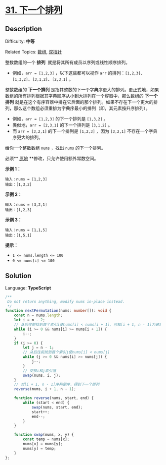 # [31\. 下一个排列](https://leetcode.cn/problems/next-permutation/)

## Description

Difficulty: **中等**  

Related Topics: [数组](https://leetcode.cn/tag/array/), [双指针](https://leetcode.cn/tag/two-pointers/)

整数数组的一个 **排列**  就是将其所有成员以序列或线性顺序排列。

* 例如，`arr = [1,2,3]` ，以下这些都可以视作 `arr` 的排列：`[1,2,3]`、`[1,3,2]`、`[3,1,2]`、`[2,3,1]` 。

整数数组的 **下一个排列** 是指其整数的下一个字典序更大的排列。更正式地，如果数组的所有排列根据其字典顺序从小到大排列在一个容器中，那么数组的 **下一个排列** 就是在这个有序容器中排在它后面的那个排列。如果不存在下一个更大的排列，那么这个数组必须重排为字典序最小的排列（即，其元素按升序排列）。

* 例如，`arr = [1,2,3]` 的下一个排列是 `[1,3,2]` 。
* 类似地，`arr = [2,3,1]` 的下一个排列是 `[3,1,2]` 。
* 而 `arr = [3,2,1]` 的下一个排列是 `[1,2,3]` ，因为 `[3,2,1]` 不存在一个字典序更大的排列。

给你一个整数数组 `nums` ，找出 `nums` 的下一个排列。

必须** [原地](https://baike.baidu.com/item/%E5%8E%9F%E5%9C%B0%E7%AE%97%E6%B3%95) **修改，只允许使用额外常数空间。

**示例 1：**

```
输入：nums = [1,2,3]
输出：[1,3,2]
```

**示例 2：**

```
输入：nums = [3,2,1]
输出：[1,2,3]
```

**示例 3：**

```
输入：nums = [1,1,5]
输出：[1,5,1]
```

**提示：**

* `1 <= nums.length <= 100`
* `0 <= nums[i] <= 100`

## Solution

Language: **TypeScript**

```typescript
/**
 Do not return anything, modify nums in-place instead.
 */
function nextPermutation(nums: number[]): void {
    const n = nums.length;
    let i = n - 2;
    // 从后往前找到首个索引i使nums[i] < nums[i + 1]，可知[i + 1, n - 1]为递减序列
    while (i >= 0 && nums[i] >= nums[i + 1]) {
        i--;
    }
    if (i >= 0) {
        let j = n - 1;
        // 从后往前找到首个索引j使nums[i] < nums[j]
        while (j >= 0 && nums[i] >= nums[j]) {
            j--;
        }
        // 交换i和j索引值
        swap(nums, i, j);
    }
    // 对[i + 1, n - 1]序列倒序，得到下一个排列
    reverse(nums, i + 1, n - 1);

    function reverse(nums, start, end) {
        while (start < end) {
            swap(nums, start, end);
            start++;
            end--;
        }
    }

    function swap(nums, x, y) {
        const temp = nums[x];
        nums[x] = nums[y];
        nums[y] = temp;
    }
};
```
